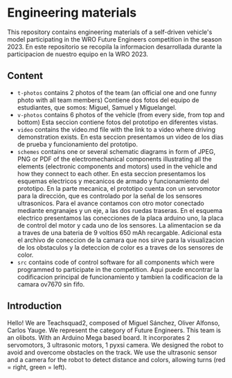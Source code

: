 Engineering materials
====

This repository contains engineering materials of a self-driven vehicle's model participating in the WRO Future Engineers competition in the season 2023.
En este repositorio se recopila la informacion desarrollada durante la participacion de nuestro equipo en la WRO 2023. 

## Content

* `t-photos` contains 2 photos of the team (an official one and one funny photo with all team members) Contiene dos fotos del equipo de estudiantes, que somos: Miguel, Samuel y Miguelangel.
* `v-photos` contains 6 photos of the vehicle (from every side, from top and bottom) Esta seccion contiene fotos del prototipo en diferentes vistas.
* `video` contains the video.md file with the link to a video where driving demonstration exists. En esta seccion presentamos un video de los dias de prueba y funcionamiento del prototipo. 
* `schemes` contains one or several schematic diagrams in form of JPEG, PNG or PDF of the electromechanical components illustrating all the elements (electronic components and motors) used in the vehicle and how they connect to each other. En esta seccion presentamos los esquemas electricos y mecanicos de armado y funcionamiento del prototipo. En la parte mecanica, el prototipo cuenta con un servomotor para la dirección, que es controlado por la señal de los sensores ultrasonicos. Para el avance contamos con otro motor conectado mediante engranajes y un eje, a las dos ruedas traseras. En el esquema electrico presentamos las conecciones de la placa arduino uno, la placa de control del motor y cada uno de los sensores. La alimentacion se da a traves de una bateria de 9 voltios 650 mAh recargable. Adicional esta el archivo de coneccion de la camara que nos sirve para la visualizacion de los obstaculos y la deteccion de color es a traves de los sensores de color.
* `src` contains code of control software for all components which were programmed to participate in the competition. Aqui puede encontrar la codificacion principal de funcionamiento y tambien la codificacion de la camara ov7670 sin fifo.
  
## Introduction

Hello! We are Teachsquad2, composed of Miguel Sánchez, Oliver Alfonso, Carlos Yauge.  We represent the category of Future Engineers. This team is an olibots.
With an Arduino Mega based board. It incorporates 2 servomotors, 3 ultrasonic motors, 1 pyxsi camera. We designed the robot to avoid and overcome obstacles on the track. We use the ultrasonic sensor and a camera for the robot to detect distance and colors, allowing turns (red = right, green = left).
